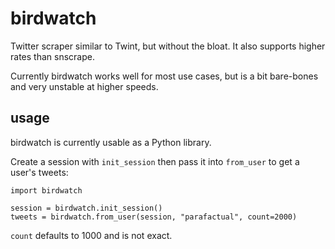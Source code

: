 # birdwatch

Twitter scraper similar to Twint, but without the bloat. It also
supports higher rates than snscrape.

Currently birdwatch works well for most use cases, but is a bit
bare-bones and very unstable at higher speeds.

## usage

birdwatch is currently usable as a Python library.

Create a session with `init_session` then pass it into `from_user` to
get a user's tweets:

	import birdwatch

	session = birdwatch.init_session()
	tweets = birdwatch.from_user(session, "parafactual", count=2000)

`count` defaults to 1000 and is not exact.
